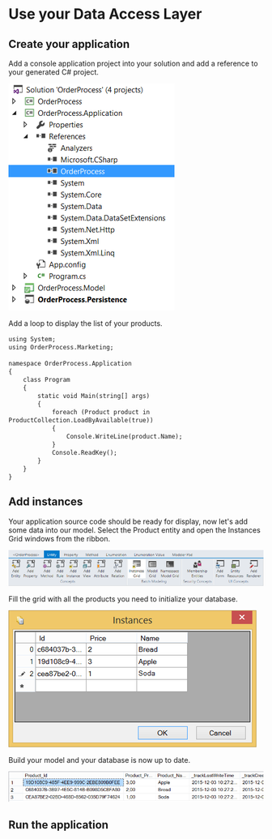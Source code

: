 # Use your Data Access Layer

## Create your application

Add a console application project into your solution and add a reference to your generated C# project.

![](img/getting-started/use-your-dal-01.png)

Add a loop to display the list of your products.

    using System;
    using OrderProcess.Marketing;
    
    namespace OrderProcess.Application
    {
        class Program
        {
            static void Main(string[] args)
            {
                foreach (Product product in ProductCollection.LoadByAvailable(true))
                {
                    Console.WriteLine(product.Name);
                }
                Console.ReadKey();
            }
        }
    }


## Add instances

Your application source code should be ready for display, now let's add some data into our model. Select the Product entity and open the Instances Grid windows from the ribbon.

![](img/getting-started/use-your-dal-02.png)

Fill the grid with all the products you need to initialize your database.

![](img/getting-started/use-your-dal-03.png)

Build your model and your database is now up to date.

![](img/getting-started/use-your-dal-04.png)

## Run the application

